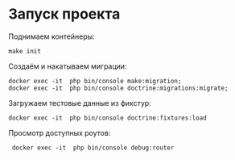 # Запуск проекта
Поднимаем контейнеры:
```
make init
```
Создаём и накатываем миграции:
```
docker exec -it  php bin/console make:migration;
docker exec -it  php bin/console doctrine:migrations:migrate;
```
Загружаем тестовые данные из фикстур:
```
docker exec -it  php bin/console doctrine:fixtures:load
```
Просмотр доступных роутов:
```
 docker exec -it  php bin/console debug:router
```